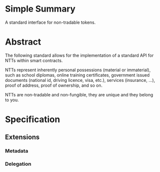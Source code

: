 # Simple Summary

A standard interface for non-tradable tokens.

# Abstract

The following standard allows for the implementation of a standard API for NTTs within smart contracts.

NTTs represent inherently personal possessions (material or immaterial), such as school diplomas, online training certificates, government issued documents (national id, driving licence, visa, etc.), services (insurance, ...), proof of address, proof of ownership, and so on.

NTTs are non-tradable and non-fungible, they are unique and they belong to you.

# Specification

<!-- MARKDOWN-AUTO-DOCS:START (CODE:src=./contracts/INTT.sol) -->
<!-- MARKDOWN-AUTO-DOCS:END -->

## Extensions

### Metadata

<!-- MARKDOWN-AUTO-DOCS:START (CODE:src=./contracts/INTTMetadata.sol) -->
<!-- MARKDOWN-AUTO-DOCS:END -->

### Delegation

<!-- MARKDOWN-AUTO-DOCS:START (CODE:src=./contracts/INTTDelegate.sol) -->
<!-- MARKDOWN-AUTO-DOCS:END -->